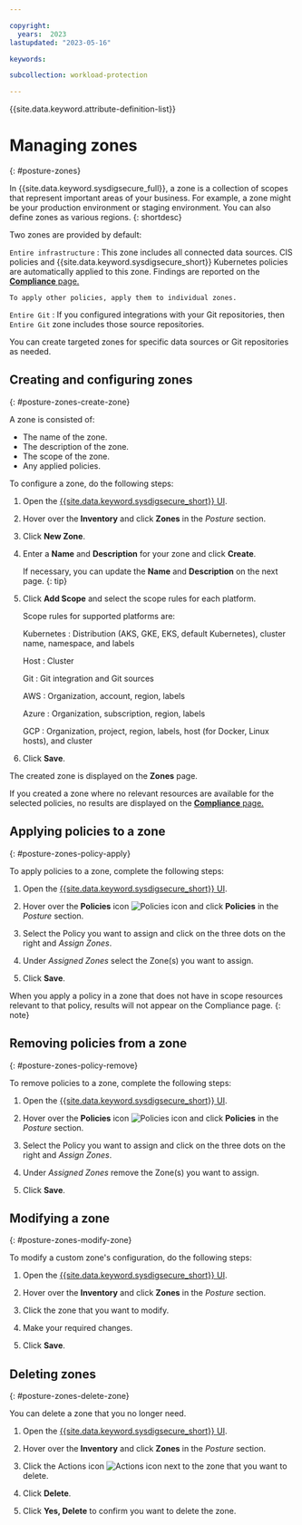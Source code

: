 ```yaml
---

copyright:
  years:  2023
lastupdated: "2023-05-16"

keywords:

subcollection: workload-protection

---
```


{{site.data.keyword.attribute-definition-list}}

# Managing zones
{: #posture-zones}

In {{site.data.keyword.sysdigsecure_full}}, a zone is a collection of scopes that represent important areas of your business. For example, a zone might be your production environment or staging environment. You can also define zones as various regions.
{: shortdesc}

Two zones are provided by default:

`Entire infrastructure`
:   This zone includes all connected data sources. CIS policies and {{site.data.keyword.sysdigsecure_short}} Kubernetes policies are automatically applied to this zone. Findings are reported on the [**Compliance** page.](/docs/workload-protection?topic=workload-protection-compliance)

    To apply other policies, apply them to individual zones.

`Entire Git`
:   If you configured integrations with your Git repositories, then `Entire Git` zone includes those source repositories.

You can create targeted zones for specific data sources or Git repositories as needed.

## Creating and configuring zones
{: #posture-zones-create-zone}

A zone is consisted of:

* The name of the zone.
* The description of the zone.
* The scope of the zone.
* Any applied policies.

To configure a zone, do the following steps:

1. Open the [{{site.data.keyword.sysdigsecure_short}} UI](/docs/workload-protection?topic=workload-protection-launch).

2. Hover over the **Inventory** and click **Zones** in the *Posture* section.

3. Click **New Zone**.

4. Enter a **Name** and **Description** for your zone and click **Create**.

   If necessary, you can update the **Name** and **Description** on the next page.
   {: tip}

5. Click **Add Scope** and select the scope rules for each platform.

   Scope rules for supported platforms are:

   Kubernetes
   :    Distribution (AKS, GKE, EKS, default Kubernetes), cluster name, namespace, and labels

   Host
   :    Cluster

   Git
   :    Git integration and Git sources

   AWS
   :    Organization, account, region, labels

   Azure
   :    Organization, subscription, region, labels

   GCP
   :    Organization, project, region, labels, host (for Docker, Linux hosts), and cluster

6. Click **Save**.

The created zone is displayed on the **Zones** page.

If you created a zone where no relevant resources are available for the selected policies, no results are displayed on the [**Compliance** page.](/docs/workload-protection?topic=workload-protection-compliance)


## Applying policies to a zone
{: #posture-zones-policy-apply}

To apply policies to a zone, complete the following steps:

1. Open the [{{site.data.keyword.sysdigsecure_short}} UI](/docs/workload-protection?topic=workload-protection-launch).

2. Hover over the **Policies** icon ![Policies icon](/images/policies.png "Policies") and click **Policies** in the *Posture* section.

3. Select the Policy you want to assign and click on the three dots on the right and *Assign Zones*.

4. Under *Assigned Zones* select the Zone(s) you want to assign.

5. Click **Save**.

When you apply a policy in a zone that does not have in scope resources relevant to that policy, results will not appear on the Compliance page.
{: note}

## Removing policies from a zone
{: #posture-zones-policy-remove}

To remove policies to a zone, complete the following steps:

1. Open the [{{site.data.keyword.sysdigsecure_short}} UI](/docs/workload-protection?topic=workload-protection-launch).

2. Hover over the **Policies** icon ![Policies icon](/images/policies.png "Policies") and click **Policies** in the *Posture* section.

3. Select the Policy you want to assign and click on the three dots on the right and *Assign Zones*.

4. Under *Assigned Zones* remove the Zone(s) you want to assign.

5. Click **Save**.

## Modifying a zone
{: #posture-zones-modify-zone}

To modify a custom zone's configuration, do the following steps:

1. Open the [{{site.data.keyword.sysdigsecure_short}} UI](/docs/workload-protection?topic=workload-protection-launch).

2. Hover over the **Inventory** and click **Zones** in the *Posture* section.

3. Click the zone that you want to modify.

4. Make your required changes.

5. Click **Save**.

## Deleting zones
{: #posture-zones-delete-zone}

You can delete a zone that you no longer need.

1. Open the [{{site.data.keyword.sysdigsecure_short}} UI](/docs/workload-protection?topic=workload-protection-launch).

2. Hover over the **Inventory** and click **Zones** in the *Posture* section.

3. Click the Actions icon ![Actions icon](../icons/action-menu-icon.svg "Actions") next to the zone that you want to delete.

4. Click **Delete**.

5. Click **Yes, Delete** to confirm you want to delete the zone.
